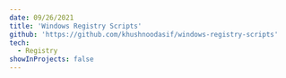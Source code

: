 ```yaml
---
date: 09/26/2021
title: 'Windows Registry Scripts'
github: 'https://github.com/khushnoodasif/windows-registry-scripts'
tech:
  - Registry
showInProjects: false
---
```

